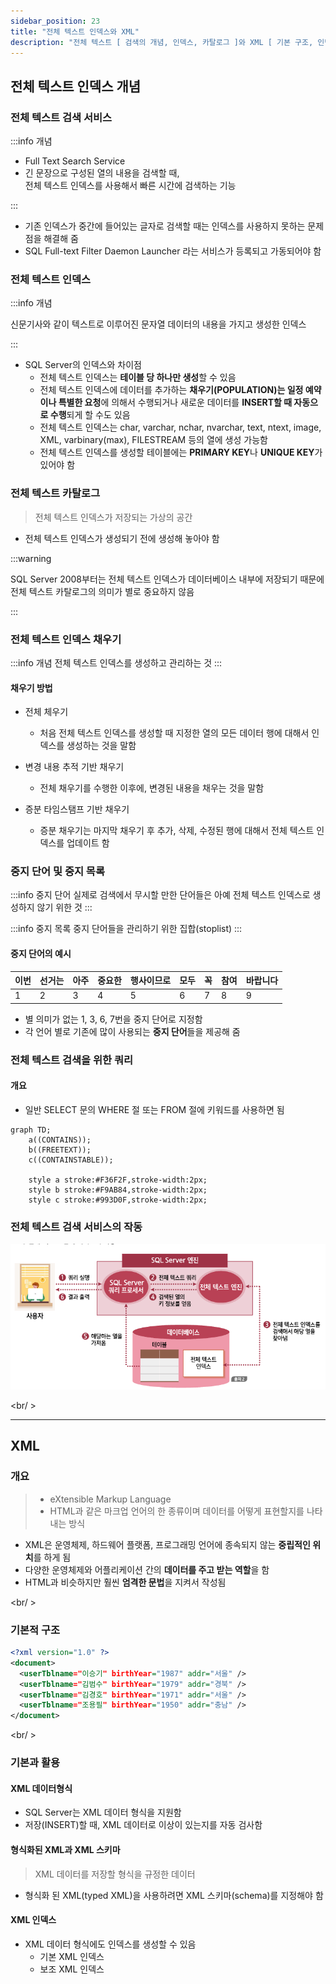 ```yaml
---
sidebar_position: 23
title: "전체 텍스트 인덱스와 XML"
description: "전체 텍스트 [ 검색의 개념, 인덱스, 카탈로그 ]와 XML [ 기본 구조, 인덱스 ]를 학습 합니다"
---
```


## 전체 텍스트 인덱스 개념

### 전체 텍스트 검색 서비스

:::info 개념

- Full Text Search Service
- 긴 문장으로 구성된 열의 내용을 검색할 때,  
   전체 텍스트 인덱스를 사용해서 빠른 시간에 검색하는 기능

:::

- 기존 인덱스가 중간에 들어있는 글자로 검색할 때는 인덱스를 사용하지 못하는 문제점을 해결해 줌
- SQL Full-text Filter Daemon Launcher 라는 서비스가 등록되고 가동되어야 함

### 전체 텍스트 인덱스

:::info 개념

신문기사와 같이 텍스트로 이루어진 문자열 데이터의 내용을 가지고 생성한 인덱스

:::

- SQL Server의 인덱스와 차이점
  - 전체 텍스트 인덱스는 **테이블 당 하나만 생성**할 수 있음
  - 전체 텍스트 인덱스에 데이터를 추가하는 **채우기(POPULATION)는 일정 예약이나 특별한 요청**에 의해서 수행되거나 새로운 데이터를 **INSERT할 때 자동으로 수행**되게 할 수도 있음
  - 전체 텍스트 인덱스는 char, varchar, nchar, nvarchar, text, ntext, image, XML, varbinary(max), FILESTREAM 등의 열에 생성 가능함
  - 전체 텍스트 인덱스를 생성할 테이블에는 **PRIMARY KEY**나 **UNIQUE KEY**가 있어야 함

### 전체 텍스트 카탈로그

> 전체 텍스트 인덱스가 저장되는 가상의 공간

- 전체 텍스트 인덱스가 생성되기 전에 생성해 놓아야 함

:::warning

SQL Server 2008부터는 전체 텍스트 인덱스가 데이터베이스 내부에 저장되기 때문에  
전체 텍스트 카탈로그의 의미가 별로 중요하지 않음

:::

### 전체 텍스트 인덱스 채우기

:::info 개념
전체 텍스트 인덱스를 생성하고 관리하는 것
:::

#### 채우기 방법

- 전체 체우기

  - 처음 전체 텍스트 인덱스를 생성할 때 지정한 열의 모든 데이터 행에 대해서 인덱스를 생성하는 것을 말함

- 변경 내용 추적 기반 채우기

  - 전체 채우기를 수행한 이후에, 변경된 내용을 채우는 것을 말함

- 증분 타임스탬프 기반 채우기
  - 증분 채우기는 마지막 채우기 후 추가, 삭제, 수정된 행에 대해서 전체 텍스트 인덱스를 업데이트 함

### 중지 단어 및 중지 목록

:::info 중지 단어
실제로 검색에서 무시할 만한 단어들은 아예 전체 텍스트 인덱스로 생성하지 않기 위한 것
:::

:::info 중지 목록
중지 단어들을 관리하기 위한 집합(stoplist)
:::

#### 중지 단어의 예시

| 이번 | 선거는 | 아주 | 중요한 | 행사이므로 | 모두 | 꼭  | 참여 | 바랍니다 |
| ---- | ------ | ---- | ------ | ---------- | ---- | --- | ---- | -------- |
| 1    | 2      | 3    | 4      | 5          | 6    | 7   | 8    | 9        |

- 별 의미가 없는 1, 3, 6, 7번을 중지 단어로 지정함
- 각 언어 별로 기존에 많이 사용되는 **중지 단어**들을 제공해 줌

### 전체 텍스트 검색을 위한 쿼리

#### 개요

- 일반 SELECT 문의 WHERE 절 또는 FROM 절에 키워드를 사용하면 됨

```mermaid
graph TD;
    a((CONTAINS));
    b((FREETEXT));
    c((CONTAINSTABLE));

    style a stroke:#F36F2F,stroke-width:2px;
    style b stroke:#F9AB84,stroke-width:2px;
    style c stroke:#993D0F,stroke-width:2px;
```

### 전체 텍스트 검색 서비스의 작동

![전체 텍스트 검색 서비스의 작동](./img/all-text-search-service-flow.png)

<br/ >

<!-- ## 전체 텍스트 인덱스 실습 -->

---

## XML

### 개요

> - eXtensible Markup Language
> - HTML과 같은 마크업 언어의 한 종류이며 데이터를 어떻게 표현할지를 나타내는 방식

- XML은 운영체제, 하드웨어 플랫폼, 프로그래밍 언어에 종속되지 않는 **중립적인 위치**를 하게 됨
- 다양한 운영체제와 어플리케이션 간의 **데이터를 주고 받는 역할**을 함
- HTML과 비슷하지만 훨씬 **엄격한 문법**을 지켜서 작성됨

<br/ >

### 기본적 구조

```xml title="간단한 XML의 예"
<?xml version="1.0" ?>
<document>
  <userTblname="이승기" birthYear="1987" addr="서울" />
  <userTblname="김범수" birthYear="1979" addr="경북" />
  <userTblname="김경호" birthYear="1971" addr="서울" />
  <userTblname="조용필" birthYear="1950" addr="충남" />
</document>
```

<br/ >

### 기본과 활용

#### XML 데이터형식

- SQL Server는 XML 데이터 형식을 지원함
- 저장(INSERT)할 때, XML 데이터로 이상이 있는지를 자동 검사함

#### 형식화된 XML과 XML 스키마

> XML 데이터를 저장할 형식을 규정한 데이터

- 형식화 된 XML(typed XML)을 사용하려면 XML 스키마(schema)를 지정해야 함

#### XML 인덱스

- XML 데이터 형식에도 인덱스를 생성할 수 있음
  - 기본 XML 인덱스
  - 보조 XML 인덱스
